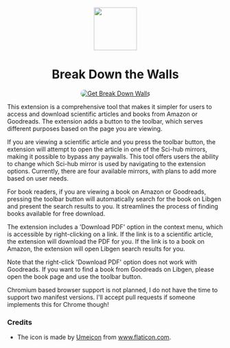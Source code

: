 <sub>
<p align='center'><img  src="https://raw.githubusercontent.com/onurhanak/Break-Down-Walls/main/graduate-hat.png" height="100" width="auto"></p>
</sub>
<h1 align="center">Break Down the Walls</h1>


<p align="center">
<a href="https://addons.mozilla.org/en-US/firefox/addon/break-down-walls/"><img src="https://user-images.githubusercontent.com/585534/107280546-7b9b2a00-6a26-11eb-8f9f-f95932f4bfec.png" style='border-radius:15px' alt="Get Break Down Walls"></a>

This extension is a comprehensive tool that makes it simpler for users to access and download scientific articles and books from Amazon or Goodreads. The extension adds a button to the toolbar, which serves different purposes based on the page you are viewing.

If you are viewing a scientific article and you press the toolbar button, the extension will attempt to open the article in one of the Sci-hub mirrors, making it possible to bypass any paywalls. This tool offers users the ability to change which Sci-hub mirror is used by navigating to the extension options. Currently, there are four available mirrors, with plans to add more based on user needs.

For book readers, if you are viewing a book on Amazon or Goodreads, pressing the toolbar button will automatically search for the book on Libgen and present the search results to you. It streamlines the process of finding books available for free download.

The extension includes a 'Download PDF' option in the context menu, which is accessible by right-clicking on a link. If the link is to a scientific article, the extension will download the PDF for you. If the link is to a book on Amazon, the extension will open Libgen search results for you.

Note that the right-click 'Download PDF' option does not work with Goodreads. If you want to find a book from Goodreads on Libgen, please open the book page and use the toolbar button.

Chromium based browser support is not planned, I do not have the time to support two manifest versions. I'll accept pull requests if someone implements this for Chrome though!

### Credits

 - The icon is made by <a href='https://www.flaticon.com/authors/umeicon'>Umeicon</a> from <a>www.flaticon.com</a>.
